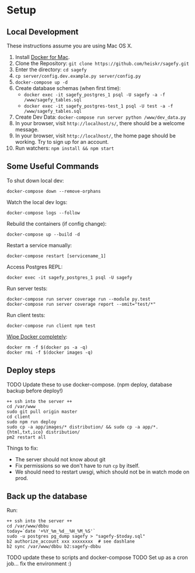 Setup
=====

Local Development
-----------------

These instructions assume you are using Mac OS X.

1. Install [Docker for Mac](https://www.docker.com/docker-mac).
2. Clone the Repository: `git clone https://github.com/heiskr/sagefy.git`
3. Enter the directory: `cd sagefy`
3. `cp server/config.dev.example.py server/config.py`
4. `docker-compose up -d`
5. Create database schemas (when first time):
    - `docker exec -it sagefy_postgres_1 psql -U sagefy -a -f /www/sagefy_tables.sql`
    - `docker exec -it sagefy_postgres-test_1 psql -U test -a -f /www/sagefy_tables.sql`
6. Create Dev Data: `docker-compose run server python /www/dev_data.py`
7. In your browser, visit `http://localhost/s/`, there should be a welcome message.
8. In your browser, visit `http://localhost/`, the home page should be working. Try to sign up for an account.
9. Run watchers: `npm install && npm start`

Some Useful Commands
--------------------

To shut down local dev:

    docker-compose down --remove-orphans

Watch the local dev logs:

    docker-compose logs --follow

Rebuild the containers (if config change):

    docker-compose up --build -d

Restart a service manually:

    docker-compose restart [servicename_1]

Access Postgres REPL:

    docker exec -it sagefy_postgres_1 psql -U sagefy

Run server tests:

    docker-compose run server coverage run --module py.test
    docker-compose run server coverage report --omit="test/*"

Run client tests:

    docker-compose run client npm test

[Wipe Docker completely](http://bit.ly/2xrbmWb):

    docker rm -f $(docker ps -a -q)
    docker rmi -f $(docker images -q)

Deploy steps
------------

TODO Update these to use docker-compose. (npm deploy, database backup before deploy!)

    ++ ssh into the server ++
    cd /var/www
    sudo git pull origin master
    cd client
    sudo npm run deploy
    sudo cp -a app/images/* distribution/ && sudo cp -a app/*.{html,txt,ico} distribution/
    pm2 restart all

Things to fix:

- The server should not know about git
- Fix permissions so we don't have to run `cp` by itself.
- We should need to restart uwsgi, which should not be in watch mode on prod.

Back up the database
--------------------

Run:

    ++ ssh into the server ++
    cd /var/www/dbbu
    today=`date '+%Y_%m_%d__%H_%M_%S'`
    sudo -u postgres pg_dump sagefy > "sagefy-$today.sql"
    b2 authorize_account xxx xxxxxxxx  # see dashlane
    b2 sync /var/www/dbbu b2:sagefy-dbbu

TODO update these to scripts and docker-compose
TODO Set up as a cron job... fix the environment :)
